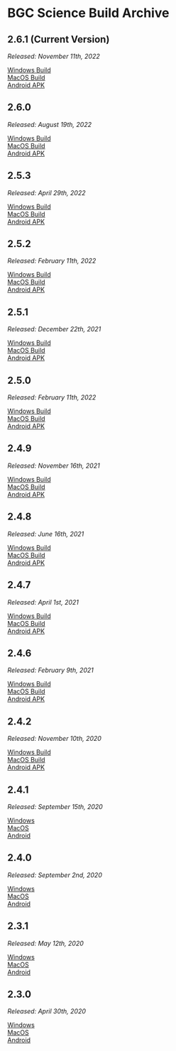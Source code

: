 # BGC Science Build Archive

## 2.6.1 (Current Version)

*Released: November 11th, 2022*

[Windows Build](https://bgcgamefiles.s3.us-east-2.amazonaws.com/PART/Builds/v2.6.1_ReleaseBuilds/BGCScience_2.6.1_22.11.21_WINx64.zip)  
[MacOS Build](https://bgcgamefiles.s3.us-east-2.amazonaws.com/PART/Builds/v2.6.1_ReleaseBuilds/BGCScience_2.6.1_22.11.21_MacOS.dmg)  
[Android APK](https://bgcgamefiles.s3.us-east-2.amazonaws.com/PART/Builds/v2.6.1_ReleaseBuilds/BGCScience_2.6.1_22.11.21_Android.apk)  

## 2.6.0

*Released: August 19th, 2022*

[Windows Build](https://bgcgamefiles.s3.us-east-2.amazonaws.com/PART/Builds/v2.6.0c/BGCScience_2.6.0_WINx64.zip)  
[MacOS Build](https://bgcgamefiles.s3.us-east-2.amazonaws.com/PART/Builds/v2.6.0c/BGCScience_2.6.0_MacOS.dmg)  
[Android APK](https://bgcgamefiles.s3.us-east-2.amazonaws.com/PART/Builds/v2.6.0c/BGCScience_2.6.0_Android.apk)  

## 2.5.3

*Released: April 29th, 2022*

[Windows Build](https://bgcgamefiles.s3.us-east-2.amazonaws.com/PART/Builds/v2.5.3/BGCScience_2.5.3_WINx64.zip)  
[MacOS Build](https://bgcgamefiles.s3.us-east-2.amazonaws.com/PART/Builds/v2.5.3/BGCScience_2.5.3_MacOS.dmg)  
[Android APK](https://bgcgamefiles.s3.us-east-2.amazonaws.com/PART/Builds/v2.5.3/BGCScience_2.5.3_Android.apk)  

## 2.5.2

*Released: February 11th, 2022*

[Windows Build](https://bgcgamefiles.s3.us-east-2.amazonaws.com/PART/Builds/v2.5.2/BGCScience_2.5.2_WINx64.zip)  
[MacOS Build](https://bgcgamefiles.s3.us-east-2.amazonaws.com/PART/Builds/v2.5.2/BGCScience_2.5.2_MacOS.dmg)  
[Android APK](https://bgcgamefiles.s3.us-east-2.amazonaws.com/PART/Builds/v2.5.2/BGCScience_2.5.2_Android.apk)  

## 2.5.1

*Released: December 22th, 2021*

[Windows Build](https://bgcgamefiles.s3.us-east-2.amazonaws.com/PART/Builds/v2.5.1/BGCScience_2.5.1_WINx64.zip)  
[MacOS Build](https://bgcgamefiles.s3.us-east-2.amazonaws.com/PART/Builds/v2.5.1/BGCScience_2.5.1_MacOS.dmg)  
[Android APK](https://bgcgamefiles.s3.us-east-2.amazonaws.com/PART/Builds/v2.5.1/BGCScience_2.5.1_Android.apk)  

## 2.5.0

*Released: February 11th, 2022*

[Windows Build](https://bgcgamefiles.s3.us-east-2.amazonaws.com/PART/Builds/v2.5.0/BGCScience_2.5.0_WINx64.zip)  
[MacOS Build](https://bgcgamefiles.s3.us-east-2.amazonaws.com/PART/Builds/v2.5.0/BGCScience_2.5.0_MacOS.dmg)  
[Android APK](https://bgcgamefiles.s3.us-east-2.amazonaws.com/PART/Builds/v2.5.0/BGCScience_2.5.0_Android.apk)  

## 2.4.9

*Released: November 16th, 2021*

[Windows Build](https://bgcgamefiles.s3.us-east-2.amazonaws.com/PART/Builds/v2.4.9/BGCScience_2.4.9_WINx64.zip)  
[MacOS Build](https://bgcgamefiles.s3.us-east-2.amazonaws.com/PART/Builds/v2.4.9/BGCScience_2.4.9_MacOS.dmg)  
[Android APK](https://bgcgamefiles.s3.us-east-2.amazonaws.com/PART/Builds/v2.4.9/BGCScience_2.4.9_Android.apk)  

## 2.4.8

*Released: June 16th, 2021*

[Windows Build](https://bgcgamefiles.s3.us-east-2.amazonaws.com/PART/Builds/v2.4.8/BGCScience_2.4.8_WINx64.zip)  
[MacOS Build](https://bgcgamefiles.s3.us-east-2.amazonaws.com/PART/Builds/v2.4.8/BGCScience_2.4.8_MacOS.dmg)  
[Android APK](https://bgcgamefiles.s3.us-east-2.amazonaws.com/PART/Builds/v2.4.8/BGCScience_2.4.8_Android.apk)  

## 2.4.7

*Released: April 1st, 2021*

[Windows Build](https://bgcgamefiles.s3.us-east-2.amazonaws.com/PART/Builds/v2.4.7/BGCScience_2.4.7_WINx64.zip)  
[MacOS Build](https://bgcgamefiles.s3.us-east-2.amazonaws.com/PART/Builds/v2.4.7/BGCScience_2.4.7_MacOS.dmg)  
[Android APK](https://bgcgamefiles.s3.us-east-2.amazonaws.com/PART/Builds/v2.4.7/BGCScience_2.4.7_Android.apk)  

## 2.4.6

*Released: February 9th, 2021*

[Windows Build](https://bgcgamefiles.s3.us-east-2.amazonaws.com/PART/Builds/v2.4.6/BGCScience_2.4.6_WINx64.zip)  
[MacOS Build](https://bgcgamefiles.s3.us-east-2.amazonaws.com/PART/Builds/v2.4.6/BGCScience_2.4.6_MacOS.dmg)  
[Android APK](https://bgcgamefiles.s3.us-east-2.amazonaws.com/PART/Builds/v2.4.6/BGCScience_2.4.6_Android.apk)  

## 2.4.2

*Released: November 10th, 2020*

[Windows Build](https://bgcgamefiles.s3.us-east-2.amazonaws.com/PART/Builds/v2.4.2/BGCScience_2.4.2_WINx64.zip)  
[MacOS Build](https://bgcgamefiles.s3.us-east-2.amazonaws.com/PART/Builds/v2.4.2/BGCScience_2.4.2_MacOS.dmg)  
[Android APK](https://bgcgamefiles.s3.us-east-2.amazonaws.com/PART/Builds/v2.4.2/BGCScience_2.4.2_Android.apk)  

## 2.4.1

*Released: September 15th, 2020*

[Windows](https://bgcgamefiles.s3.us-east-2.amazonaws.com/PART/Builds/v2.4.1/BGCScience_2.4.1_WINx64.zip)  
[MacOS](https://bgcgamefiles.s3.us-east-2.amazonaws.com/PART/Builds/v2.4.1/BGCScience_2.4.1_MacOS.dmg)  
[Android](https://bgcgamefiles.s3.us-east-2.amazonaws.com/PART/Builds/v2.4.1/BGCScience_2.4.1_Android.apk)

## 2.4.0

*Released: September 2nd, 2020*

[Windows](https://bgcgamefiles.s3.us-east-2.amazonaws.com/PART/Builds/BGCScience_2.4.0_WINx64.zip)  
[MacOS](https://bgcgamefiles.s3.us-east-2.amazonaws.com/PART/Builds/BGCScience_2.4.0_MacOS.dmg)  
[Android](https://bgcgamefiles.s3.us-east-2.amazonaws.com/PART/Builds/BGCScience_2.4.0_Android.apk) 

## 2.3.1

*Released: May 12th, 2020*

[Windows](https://bgcgamefiles.s3.us-east-2.amazonaws.com/PART/Builds/BGCScience_2.3.1_WINx64.zip)  
[MacOS](https://bgcgamefiles.s3.us-east-2.amazonaws.com/PART/Builds/BGCScience_2.3.1_MacOS.dmg)  
[Android](https://bgcgamefiles.s3.us-east-2.amazonaws.com/PART/Builds/BGCScience_2.3.1_Android.apk)  

## 2.3.0

*Released: April 30th, 2020*

[Windows](https://bgcgamefiles.s3.us-east-2.amazonaws.com/PART/Builds/BGCScience_2.3.0_WINx64.zip)  
[MacOS](https://bgcgamefiles.s3.us-east-2.amazonaws.com/PART/Builds/BGCScience_2.3.0_MacOS.dmg)  
[Android](https://bgcgamefiles.s3.us-east-2.amazonaws.com/PART/Builds/BGCScience_2.3.0_Android.apk)  
